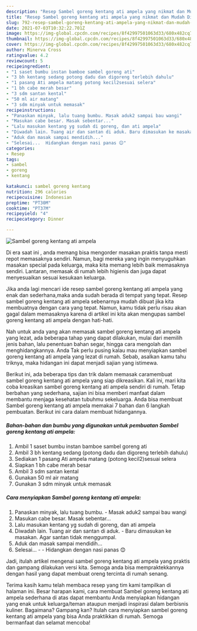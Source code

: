 ```yaml
---
description: "Resep Sambel goreng kentang ati ampela yang nikmat dan Mudah Dibuat"
title: "Resep Sambel goreng kentang ati ampela yang nikmat dan Mudah Dibuat"
slug: 792-resep-sambel-goreng-kentang-ati-ampela-yang-nikmat-dan-mudah-dibuat
date: 2021-07-03T10:32:22.701Z
image: https://img-global.cpcdn.com/recipes/8f42997501063d33/680x482cq70/sambel-goreng-kentang-ati-ampela-foto-resep-utama.jpg
thumbnail: https://img-global.cpcdn.com/recipes/8f42997501063d33/680x482cq70/sambel-goreng-kentang-ati-ampela-foto-resep-utama.jpg
cover: https://img-global.cpcdn.com/recipes/8f42997501063d33/680x482cq70/sambel-goreng-kentang-ati-ampela-foto-resep-utama.jpg
author: Minerva Cross
ratingvalue: 4.2
reviewcount: 5
recipeingredient:
- "1 saset bumbu instan bamboe sambel goreng ati"
- "3 bh kentang sedang potong dadu dan digoreng terlebih dahulu"
- "1 pasang Ati ampela matang potong kecil2sesuai selera"
- "1 bh cabe merah besar"
- "3 sdm santan kental"
- "50 ml air matang"
- "3 sdm minyak untuk memasak"
recipeinstructions:
- "Panaskan minyak, lalu tuang bumbu. Masak aduk2 sampai bau wangi"
- "Masukan cabe besar. Masak sebentar..."
- "Lalu masukan kentang yg sudah di goreng, dan ati ampela"
- "Diwadah lain. Tuang air dan santan di aduk. Baru dimasukan ke masakan. Agar santan tidak menggumpal."
- "Aduk dan masak sampai mendidih..."
- "Selesai...  Hidangkan dengan nasi panas 😊"
categories:
- Resep
tags:
- sambel
- goreng
- kentang

katakunci: sambel goreng kentang 
nutrition: 296 calories
recipecuisine: Indonesian
preptime: "PT30M"
cooktime: "PT37M"
recipeyield: "4"
recipecategory: Dinner

---
```



![Sambel goreng kentang ati ampela](https://img-global.cpcdn.com/recipes/8f42997501063d33/680x482cq70/sambel-goreng-kentang-ati-ampela-foto-resep-utama.jpg)

Di era  saat ini , anda memang bisa mengorder masakan praktis tanpa mesti repot memasaknya sendiri. Namun, bagi mereka yang ingin menyuguhkan masakan special pada keluarga, maka kita memang lebih baik memasaknya sendiri. Lantaran, memasak di rumah lebih higienis dan juga dapat menyesuaikan sesuai kesukaan keluarga.

Jika anda lagi mencari ide resep sambel goreng kentang ati ampela yang enak dan sederhana,maka anda sudah berada di tempat yang tepat. Resep sambel goreng kentang ati ampela  sebenarnya mudah dibuat jika kita membuatnya dengan cara yang tepat. Namun, kamu tidak perlu risau akan gagal dalam memasaknya 
karena di artikel ini kita akan mengupas sambel goreng kentang ati ampela dengan hati-hati.  



Nah untuk anda yang akan memasak sambel goreng kentang ati ampela yang lezat, ada beberapa tahap yang dapat dilakukan, mulai dari memilih jenis bahan, lalu penentuan bahan segar, hingga cara mengolah dan menghidangkannya. Anda Tak perlu pusing kalau mau menyiapkan sambel goreng kentang ati ampela yang lezat di rumah. Sebab, asalkan kamu  tahu triknya, maka hidangan ini dapat menjadi sajian yang istimewa.

Berikut ini, ada beberapa tips dan trik dalam memasak caramembuat sambel goreng kentang ati ampela yang siap dikreasikan. Kali ini, mari kita coba kreasikan sambel goreng kentang ati ampela sendiri di rumah. Tetap berbahan yang sederhana, sajian ini bisa memberi manfaat dalam membantu menjaga kesehatan tubuhmu sekeluarga. Anda bisa membuat Sambel goreng kentang ati ampela memakai 7 bahan dan 6 langkah pembuatan. Berikut ini cara dalam membuat hidangannya.

<!--inarticleads1-->

##### Bahan-bahan dan bumbu yang digunakan untuk pembuatan Sambel goreng kentang ati ampela:

1. Ambil 1 saset bumbu instan bamboe sambel goreng ati
1. Ambil 3 bh kentang sedang (potong dadu dan digoreng terlebih dahulu)
1. Sediakan 1 pasang Ati ampela matang (potong kecil2)sesuai selera
1. Siapkan 1 bh cabe merah besar
1. Ambil 3 sdm santan kental
1. Gunakan 50 ml air matang
1. Gunakan 3 sdm minyak untuk memasak




<!--inarticleads2-->

##### Cara menyiapkan Sambel goreng kentang ati ampela:

1. Panaskan minyak, lalu tuang bumbu. - Masak aduk2 sampai bau wangi
1. Masukan cabe besar. Masak sebentar...
1. Lalu masukan kentang yg sudah di goreng, dan ati ampela
1. Diwadah lain. Tuang air dan santan di aduk. - Baru dimasukan ke masakan. Agar santan tidak menggumpal.
1. Aduk dan masak sampai mendidih...
1. Selesai... -  - Hidangkan dengan nasi panas 😊




Jadi, itulah artikel mengenai  sambel goreng kentang ati ampela  yang praktis dan gampang dilakukan versi kita. Semoga anda bisa mempraktekkannya dengan hasil yang dapat membuat oreng tercinta di rumah senang. 

Terima kasih kamu telah membaca resep yang tim kami tampilkan di halaman ini. Besar harapan kami, cara membuat  Sambel goreng kentang ati ampela sederhana di atas dapat membantu Anda menyiapkan hidangan yang enak untuk keluarga/teman ataupun menjadi inspirasi dalam berbisnis kuliner. Bagaimana? Gampang kan? Itulah cara menyiapkan sambel goreng kentang ati ampela yang bisa Anda praktikkan di rumah. Semoga bermanfaat dan selamat mencoba!


